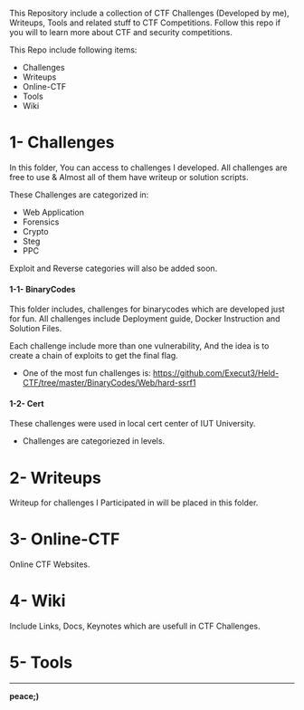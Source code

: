 This Repository include a collection of CTF Challenges (Developed by me), Writeups, Tools and related stuff to CTF Competitions.
Follow this repo if you will to learn more about CTF and security competitions.

This Repo include following items:

- Challenges
- Writeups
- Online-CTF
- Tools
- Wiki

# 1- Challenges

In this folder, You can access to challenges I developed. All challenges are free to use & Almost all of them have writeup or solution scripts.

These Challenges are categorized in:

- Web Application 
- Forensics
- Crypto
- Steg
- PPC 

Exploit and Reverse categories will also be added soon.

#### 1-1- BinaryCodes
This folder includes, challenges for binarycodes which are developed just for fun.
All challenges include Deployment guide, Docker Instruction and Solution Files.

Each challenge include more than one vulnerability, And the idea is to create a chain of exploits to get the final flag.

- One of the most fun challenges is: https://github.com/Execut3/Held-CTF/tree/master/BinaryCodes/Web/hard-ssrf1


#### 1-2- Cert
These challenges were used in local cert center of IUT University.

- Challenges are categoriezed in levels.


# 2- Writeups

Writeup for challenges I Participated in will be placed in this folder. 

# 3- Online-CTF

Online CTF Websites.

# 4- Wiki

Include Links, Docs, Keynotes which are usefull in CTF Challenges.

# 5- Tools

----

**peace;)**
